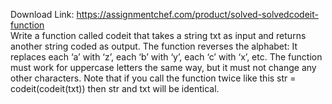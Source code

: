Download Link: https://assignmentchef.com/product/solved-solvedcodeit-function
<br>
Write a function called codeit that takes a string txt as input and returns another string coded as output. The function reverses the alphabet: It replaces each ‘a’ with ‘z’, each ‘b’ with ‘y’, each ‘c’ with ‘x’, etc. The function must work for uppercase letters the same way, but it must not change any other characters. Note that if you call the function twice like this str = codeit(codeit(txt)) then str and txt will be identical.